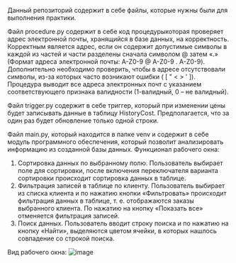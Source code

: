 Данный репозиторий содержит в себе файлы, которые нужны были для выполнения практики.

Файл procedure.py содержит в себе код процедурыкоторая проверяет адрес электронной почты, хранящийся в базе данных, на корректность. Корректным является адрес,
если он содержит допустимые символы в каждой из частей и части разделены сначала символом @ затем «.» (Формат адреса электронной почты: A-Z0-9 @ A-Z0-9 . A-Z0-9).
Дополнительно необходимо проверить, чтобы в адресе отсутствовали символы, из-за которых часто возникают ошибки ( [ " < > ' ]).
Процедура выводит все адреса электронных почт с указанием соответствующего признака валидности (1-валидный, 0 – не валидный).

Файл trigger.py содержит в себе триггер, который при изменении цены будет записывать данные в таблицу HistoryCost. Предполагается, что за один раз будет обновление
только одной строки.

Файл main.py, который находится в папке venv и содержит в себе модуль программного обеспечения, который позволит анализировать информацию из созданной базы данных.
Функционал рабочего окна:
1) Сортировка данных по выбранному полю. Пользователь выбирает поле для сортировки, после включения переключателя варианта сортировки происходит сортировка
   данных в таблице.
2) Фильтрация записей в таблице по клиенту. Пользователь выбирает из списка клиента и по нажатию кнопки «Фильтровать» происходит фильтрация данных в таблице,
   т. е. отображаются заказы выбранного клиента. По нажатию на кнопку «Показать все» отменяется фильтрация записей.
3) Поиск данных. Пользователь вводит строку поиска и по нажатию на кнопку «Найти», выделяются цветом ячейки, в которых нашлось совпадение со строкой поиска.

Вид рабочего окна:
![image](https://github.com/OlgaUsatova/DecemberPractice/assets/123929450/ea8f14d4-0dce-4ac2-9142-0fa662985ab5)
